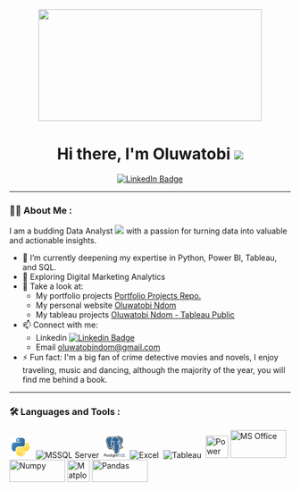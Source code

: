 <div align="center">
  <img src="https://media.giphy.com/media/dWesBcTLavkZuG35MI/giphy.gif" width="400" height="200"/>
</div>


<h1 align="center">
   Hi there, I'm Oluwatobi
  <img src="https://media.giphy.com/media/hvRJCLFzcasrR4ia7z/giphy.gif" width="30px"/>
</h1>


<div align="center">
  <a href="https://www.linkedin.com/in/oluwatobi-n-a8145a79/">
    <img src="https://img.shields.io/badge/LinkedIn-blue?style=for-the-badge&logo=linkedin&logoColor=white" alt="LinkedIn Badge"/>
  </a>
</div>


---

### :woman_technologist: About Me :
I am a budding Data Analyst <img src="https://media.giphy.com/media/WUlplcMpOCEmTGBtBW/giphy.gif" width="30"> with a passion for turning data into valuable and actionable insights.

- 🔭 I’m currently deepening my expertise in Python, Power BI, Tableau, and SQL.
- 🌱 Exploring Digital Marketing Analytics
- 🧐 Take a look at:
  - My portfolio projects [Portfolio Projects Repo.](https://github.com/Tobitoke/PortfolioProjects)
  - My personal website [Oluwatobi Ndom](https://oluwatobindom.github.io/)
  - My tableau projects [Oluwatobi Ndom - Tableau Public](https://public.tableau.com/app/profile/oluwatobi.ndom)
- 📫 Connect with me: 
  - Linkedin [![Linkedin Badge](https://img.shields.io/badge/-oluwatobi-blue?style=flat&logo=Linkedin&logoColor=white)](https://www.linkedin.com/in/oluwatobi-n-a8145a79/)
  - Email oluwatobindom@gmail.com
- ⚡ Fun fact:  I'm a big fan of crime detective movies and novels, I enjoy traveling, music and dancing, although the majority of the year, you will find me behind a book.


---

### :hammer_and_wrench: Languages and Tools :
<div>
  <img src="https://raw.githubusercontent.com/devicons/devicon/1119b9f84c0290e0f0b38982099a2bd027a48bf1/icons/python/python-original.svg" title="Python" alt="Python" width="40" height="40"/>&nbsp;
  <img src="https://www.svgrepo.com/show/303229/microsoft-sql-server-logo.svg" title="MSSQL Server"  alt="MSSQL Server" width="100" height="40"/>&nbsp;
  <img src="https://raw.githubusercontent.com/devicons/devicon/master/icons/postgresql/postgresql-original-wordmark.svg" title="PostgreSQL"  alt="PostgreSQL" width="40" height="40"/>&nbsp;
  <img src="https://www.svgrepo.com/show/373589/excel.svg" title="Excel" alt="Excel" width="40" height="40"/>&nbsp;
  <img src="https://www.svgrepo.com/show/354428/tableau-icon.svg" title="Tableau" alt="Tableau" width="40" height="40"/>&nbsp;
  <img src="https://raw.githubusercontent.com/microsoft/PowerBI-Icons/b76704a375ae550a08e627ab148945e6eee3d0d6/SVG/Desktop.svg" title="Power Bi" **alt="Power Bi" width="40" height="40"/>
  <img src="https://www.svgrepo.com/show/303269/microsoft-office-2013-logo.svg" title="MS Office" **alt="MS Office" width="100" height="50"/>
  <img src="https://www.vectorlogo.zone/logos/numpy/numpy-ar21.svg" title="Numpy" **alt="Numpy" width="100" height="40"/>
  <img src="https://upload.wikimedia.org/wikipedia/commons/8/84/Matplotlib_icon.svg" title="Matplotlib" **alt="Matplotlib" width="40" height="40"/>
  <img src="https://upload.wikimedia.org/wikipedia/commons/e/ed/Pandas_logo.svg" title="Pandas" **alt="Pandas" width=100" height="40"/>
</div>






<!--
**Tobitoke/Tobitoke** is a ✨ _special_ ✨ repository because its `README.md` (this file) appears on your GitHub profile.
